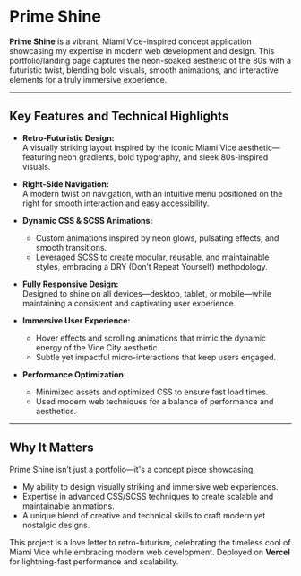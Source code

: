 # Prime Shine  
**Prime Shine** is a vibrant, Miami Vice-inspired concept application showcasing my expertise in modern web development and design. This portfolio/landing page captures the neon-soaked aesthetic of the 80s with a futuristic twist, blending bold visuals, smooth animations, and interactive elements for a truly immersive experience.  

---

## Key Features and Technical Highlights  

- **Retro-Futuristic Design:**  
  A visually striking layout inspired by the iconic Miami Vice aesthetic—featuring neon gradients, bold typography, and sleek 80s-inspired visuals.  

- **Right-Side Navigation:**  
  A modern twist on navigation, with an intuitive menu positioned on the right for smooth interaction and easy accessibility.  

- **Dynamic CSS & SCSS Animations:**  
  - Custom animations inspired by neon glows, pulsating effects, and smooth transitions.  
  - Leveraged SCSS to create modular, reusable, and maintainable styles, embracing a DRY (Don’t Repeat Yourself) methodology.  

- **Fully Responsive Design:**  
  Designed to shine on all devices—desktop, tablet, or mobile—while maintaining a consistent and captivating user experience.  

- **Immersive User Experience:**  
  - Hover effects and scrolling animations that mimic the dynamic energy of the Vice City aesthetic.  
  - Subtle yet impactful micro-interactions that keep users engaged.  

- **Performance Optimization:**  
  - Minimized assets and optimized CSS to ensure fast load times.  
  - Used modern web techniques for a balance of performance and aesthetics.  

---

## Why It Matters  

Prime Shine isn’t just a portfolio—it's a concept piece showcasing:  

- My ability to design visually striking and immersive web experiences.  
- Expertise in advanced CSS/SCSS techniques to create scalable and maintainable animations.  
- A unique blend of creative and technical skills to craft modern yet nostalgic designs.  

This project is a love letter to retro-futurism, celebrating the timeless cool of Miami Vice while embracing modern web development. Deployed on **Vercel** for lightning-fast performance and scalability.  

